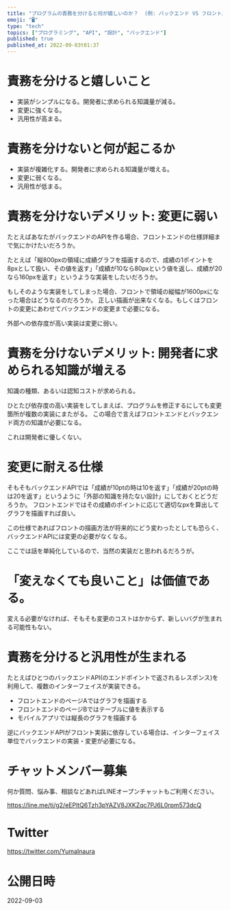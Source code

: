 ```yaml
---
title: "プログラムの責務を分けると何が嬉しいのか？  (例: バックエンド VS フロントエンド)"
emoji: "🖥"
type: "tech"
topics: ["プログラミング", "API", "設計", "バックエンド"]
published: true
published_at: 2022-09-03t01:37
---
```


# 責務を分けると嬉しいこと

- 実装がシンプルになる。開発者に求められる知識量が減る。
- 変更に強くなる。
- 汎用性が高まる。

# 責務を分けないと何が起こるか

- 実装が複雑化する。開発者に求められる知識量が増える。
- 変更に弱くなる。
- 汎用性が低まる。

# 責務を分けないデメリット: 変更に弱い

たとえばあなたがバックエンドのAPIを作る場合、フロントエンドの仕様詳細まで気にかけたいだろうか。

たとえば「縦800pxの領域に成績グラフを描画するので、成績の1ポイントを8pxとして扱い、その値を返す」「成績が10なら80pxという値を返し、成績が20なら160pxを返す」というような実装をしたいだろうか。

もしそのような実装をしてしまった場合、フロントで領域の縦幅が1600pxになった場合はどうなるのだろうか。
正しい描画が出来なくなる。もしくはフロントの変更にあわせてバックエンドの変更まで必要になる。

外部への依存度が高い実装は変更に弱い。


# 責務を分けないデメリット: 開発者に求められる知識が増える

知識の種類、あるいは認知コストが求められる。

ひとたび依存度の高い実装をしてしまえば、プログラムを修正するにしても変更箇所が複数の実装にまたがる。
この場合で言えばフロントエンドとバックエンド両方の知識が必要になる。

これは開発者に優しくない。

# 変更に耐える仕様

そもそもバックエンドAPIでは「成績が10ptの時は10を返す」「成績が20ptの時は20を返す」というように「外部の知識を持たない設計」にしておくとどうだろうか。
フロントエンドではその成績のポイントに応じて適切なpxを算出してグラフを描画すれば良い。

この仕様であればフロントの描画方法が将来的にどう変わったとしても恐らく、バックエンドAPIには変更の必要がなくなる。


ここでは話を単純化しているので、当然の実装だと思われるだろうが。

# 「変えなくても良いこと」は価値である。

変える必要がなければ、そもそも変更のコストはかからず、新しいバグが生まれる可能性もない。

# 責務を分けると汎用性が生まれる

たとえばひとつのバックエンドAPI(のエンドポイントで返されるレスポンス)を利用して、複数のインターフェイスが実装できる。

- フロントエンドのページAではグラフを描画する
- フロントエンドのページBではテーブルに値を表示する
- モバイルアプリでは縦長のグラフを描画する


逆にバックエンドAPIがフロント実装に依存している場合は、インターフェイス単位でバックエンドの実装・変更が必要になる。


<!-- Update From Qiita API -->

# チャットメンバー募集


何か質問、悩み事、相談などあればLINEオープンチャットもご利用ください。

https://line.me/ti/g2/eEPltQ6Tzh3pYAZV8JXKZqc7PJ6L0rpm573dcQ


# Twitter

https://twitter.com/YumaInaura

<!-- Update From Qiita API -->



# 公開日時

2022-09-03
